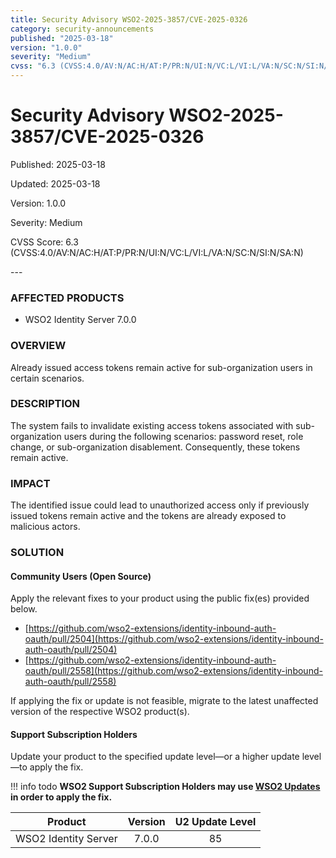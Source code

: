 ```yaml
---
title: Security Advisory WSO2-2025-3857/CVE-2025-0326
category: security-announcements
published: "2025-03-18"
version: "1.0.0"
severity: "Medium"
cvss: "6.3 (CVSS:4.0/AV:N/AC:H/AT:P/PR:N/UI:N/VC:L/VI:L/VA:N/SC:N/SI:N/SA:N)"
---
```


# Security Advisory WSO2-2025-3857/CVE-2025-0326

<p class="doc-info">Published: 2025-03-18</p>
<p class="doc-info">Updated: 2025-03-18</p>
<p class="doc-info">Version: 1.0.0</p>
<p class="doc-info">Severity: Medium</p>
<p class="doc-info">CVSS Score: 6.3 (CVSS:4.0/AV:N/AC:H/AT:P/PR:N/UI:N/VC:L/VI:L/VA:N/SC:N/SI:N/SA:N)</p>
---

### AFFECTED PRODUCTS
* WSO2 Identity Server 7.0.0


### OVERVIEW
Already issued access tokens remain active for sub-organization users in certain scenarios.


### DESCRIPTION
The system fails to invalidate existing access tokens associated with sub-organization users during the following scenarios: password reset, role change, or sub-organization disablement. Consequently, these tokens remain active.


### IMPACT
The identified issue could lead to unauthorized access only if previously issued tokens remain active and the tokens are already exposed to malicious actors.


### SOLUTION

#### Community Users (Open Source)
Apply the relevant fixes to your product using the public fix(es) provided below.

* [https://github.com/wso2-extensions/identity-inbound-auth-oauth/pull/2504](https://github.com/wso2-extensions/identity-inbound-auth-oauth/pull/2504)
* [https://github.com/wso2-extensions/identity-inbound-auth-oauth/pull/2558](https://github.com/wso2-extensions/identity-inbound-auth-oauth/pull/2558)

If applying the fix or update is not feasible, migrate to the latest unaffected version of the respective WSO2 product(s).


#### Support Subscription Holders

Update your product to the specified update level—or a higher update level—to apply the fix.

!!! info todo
    **WSO2 Support Subscription Holders may use [WSO2 Updates](https://wso2.com/updates/) in order to apply the fix.**

| Product              | Version | U2 Update Level |
| -------------------- | :-----: | :-------------: |
| WSO2 Identity Server |  7.0.0  |       85        |



